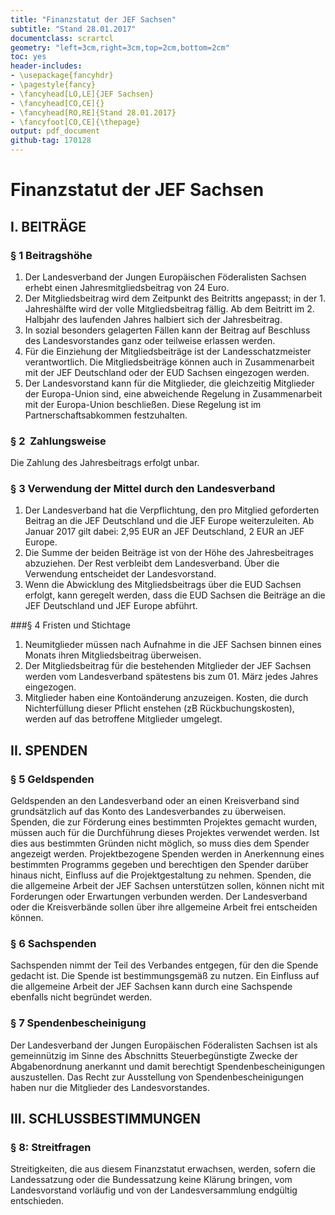```yaml
---
title: "Finanzstatut der JEF Sachsen"
subtitle: "Stand 28.01.2017"
documentclass: scrartcl
geometry: "left=3cm,right=3cm,top=2cm,bottom=2cm"
toc: yes
header-includes:
- \usepackage{fancyhdr}
- \pagestyle{fancy}
- \fancyhead[LO,LE]{JEF Sachsen}
- \fancyhead[CO,CE]{}
- \fancyhead[RO,RE]{Stand 28.01.2017}
- \fancyfoot[CO,CE]{\thepage}
output: pdf_document
github-tag: 170128
---
```


# Finanzstatut der JEF Sachsen

## I. BEITRÄGE
### § 1 Beitragshöhe
1. Der Landesverband der Jungen Europäischen Föderalisten Sachsen erhebt einen Jahresmitgliedsbeitrag von 24 Euro.
2. Der Mitgliedsbeitrag wird dem Zeitpunkt des Beitritts angepasst; in der 1. Jahreshälfte wird der volle Mitgliedsbeitrag fällig. Ab dem Beitritt im 2. Halbjahr des laufenden Jahres halbiert sich der Jahresbeitrag.
3. In sozial besonders gelagerten Fällen kann der Beitrag auf Beschluss des Landesvorstandes ganz oder teilweise erlassen werden.
4. Für die Einziehung der Mitgliedsbeiträge ist der Landesschatzmeister verantwortlich. Die Mitgliedsbeiträge können auch in Zusammenarbeit mit der JEF Deutschland oder der EUD Sachsen eingezogen werden.
5. Der Landesvorstand kann für die Mitglieder, die gleichzeitig Mitglieder der Europa-Union sind, eine abweichende Regelung in Zusammenarbeit mit der Europa-Union beschließen. Diese Regelung ist im Partnerschaftsabkommen festzuhalten.

### § 2  Zahlungsweise
Die Zahlung des Jahresbeitrags erfolgt unbar. 

### § 3 Verwendung der Mittel durch den Landesverband
1. Der Landesverband hat die Verpflichtung, den pro Mitglied geforderten Beitrag an die JEF Deutschland und die JEF Europe weiterzuleiten. Ab Januar 2017 gilt dabei: 2,95 EUR an JEF Deutschland, 2 EUR an JEF Europe.
2. Die Summe der beiden Beiträge ist von der Höhe des Jahresbeitrages abzuziehen. Der Rest verbleibt dem Landesverband. Über die Verwendung entscheidet der Landesvorstand.
3. Wenn die Abwicklung des Mitgliedsbeitrags über die EUD Sachsen erfolgt, kann geregelt werden, dass die EUD Sachsen die Beiträge an die JEF Deutschland und JEF Europe abführt.

###§ 4 Fristen und Stichtage
1. Neumitglieder müssen nach Aufnahme in die JEF Sachsen binnen eines Monats ihren Mitgliedsbeitrag überweisen.
2. Der Mitgliedsbeitrag für die bestehenden Mitglieder der JEF Sachsen werden vom Landesverband spätestens bis zum 01. März jedes Jahres eingezogen.
3. Mitglieder haben eine Kontoänderung anzuzeigen. Kosten, die durch Nichterfüllung dieser Pflicht enstehen (zB Rückbuchungskosten), werden auf das betroffene Mitglieder umgelegt.

## II. SPENDEN
### § 5 Geldspenden
Geldspenden an den Landesverband oder an einen Kreisverband sind grundsätzlich auf das Konto des Landesverbandes zu überweisen. Spenden, die zur Förderung eines bestimmten Projektes gemacht wurden, müssen auch für die Durchführung dieses Projektes verwendet werden. Ist dies aus bestimmten Gründen nicht möglich, so muss dies dem Spender angezeigt werden. Projektbezogene Spenden werden in Anerkennung eines bestimmten Programms gegeben und berechtigen den Spender darüber hinaus nicht, Einfluss auf die Projektgestaltung zu nehmen.  Spenden, die die allgemeine Arbeit der JEF Sachsen unterstützen sollen, können nicht mit Forderungen oder Erwartungen verbunden werden. Der Landesverband oder die Kreisverbände sollen über ihre allgemeine Arbeit frei entscheiden können.

### § 6 Sachspenden
Sachspenden nimmt der Teil des Verbandes entgegen, für den die Spende gedacht ist. Die Spende ist bestimmungsgemäß zu nutzen. Ein Einfluss auf die allgemeine Arbeit der JEF Sachsen kann durch eine Sachspende ebenfalls nicht begründet werden.

### § 7 Spendenbescheinigung
Der Landesverband der Jungen Europäischen Föderalisten Sachsen ist als gemeinnützig im Sinne des Abschnitts Steuerbegünstigte Zwecke der Abgabenordnung anerkannt und damit berechtigt Spendenbescheinigungen auszustellen. Das Recht zur Ausstellung von Spendenbescheinigungen haben nur die Mitglieder des Landesvorstandes.

## III. SCHLUSSBESTIMMUNGEN
### § 8: Streitfragen
Streitigkeiten, die aus diesem Finanzstatut erwachsen, werden, sofern die Landessatzung oder die Bundessatzung keine Klärung bringen, vom Landesvorstand vorläufig und von der Landesversammlung endgültig entschieden. 